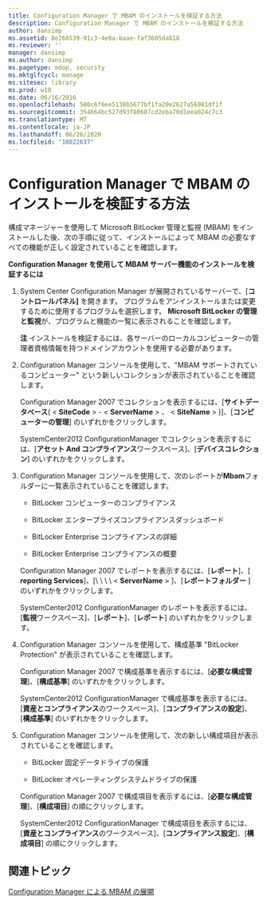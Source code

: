 ```yaml
---
title: Configuration Manager で MBAM のインストールを検証する方法
description: Configuration Manager で MBAM のインストールを検証する方法
author: dansimp
ms.assetid: 8e268539-91c3-4e8a-baae-faf3605da818
ms.reviewer: ''
manager: dansimp
ms.author: dansimp
ms.pagetype: mdop, security
ms.mktglfcycl: manage
ms.sitesec: library
ms.prod: w10
ms.date: 06/16/2016
ms.openlocfilehash: 500c6f6ee5138b5677bf1fa20e2627a56981df1f
ms.sourcegitcommit: 354664bc527d93f80687cd2eba70d1eea024c7c3
ms.translationtype: MT
ms.contentlocale: ja-JP
ms.lasthandoff: 06/26/2020
ms.locfileid: "10822637"
---
```

# Configuration Manager で MBAM のインストールを検証する方法


構成マネージャーを使用して Microsoft BitLocker 管理と監視 (MBAM) をインストールした後、次の手順に従って、インストールによって MBAM の必要なすべての機能が正しく設定されていることを確認します。

**Configuration Manager を使用して MBAM サーバー機能のインストールを検証するには**

1.  System Center Configuration Manager が展開されているサーバーで、[**コントロールパネル]** を開きます。 プログラムをアンインストールまたは変更するために使用するプログラムを選択します。 **Microsoft BitLocker の管理と監視**が、プログラムと機能の一覧に表示されることを確認します。

    **注** インストールを検証するには、各サーバーのローカルコンピューターの管理者資格情報を持つドメインアカウントを使用する必要があります。

     

2.  Configuration Manager コンソールを使用して、"MBAM サポートされているコンピューター" という新しいコレクションが表示されていることを確認します。

    Configuration Manager 2007 でコレクションを表示するには、[**サイトデータベース**( &lt; **SiteCode** &gt;  -  &lt; **ServerName** &gt; 、 &lt; **SiteName** &gt; )]、[**コンピューターの管理**] のいずれかをクリックします。

    SystemCenter2012 ConfigurationManager でコレクションを表示するには、[**アセット And コンプライアンス**ワークスペース]、[**デバイスコレクション**] のいずれかをクリックします。

3.  Configuration Manager コンソールを使用して、次のレポートが**Mbam**フォルダーに一覧表示されていることを確認します。

    -   BitLocker コンピューターのコンプライアンス

    -   BitLocker エンタープライズコンプライアンスダッシュボード

    -   BitLocker Enterprise コンプライアンスの詳細

    -   BitLocker Enterprise コンプライアンスの概要

    Configuration Manager 2007 でレポートを表示するには、[**レポート**]、[ **reporting Services**]、[\\ \ \ \ &lt; **ServerName** &gt; ]、[**レポートフォルダー** ] のいずれかをクリックします。

    SystemCenter2012 ConfigurationManager のレポートを表示するには、[**監視**ワークスペース]、[**レポート**]、[**レポート**] のいずれかをクリックします。

4.  Configuration Manager コンソールを使用して、構成基準 "BitLocker Protection" が表示されていることを確認します。

    Configuration Manager 2007 で構成基準を表示するには、[**必要な構成管理**]、[**構成基準**] のいずれかをクリックします。

    SystemCenter2012 ConfigurationManager で構成基準を表示するには、[**資産とコンプライアンス**のワークスペース]、[**コンプライアンスの設定**]、[**構成基準**] のいずれかをクリックします。

5.  Configuration Manager コンソールを使用して、次の新しい構成項目が表示されていることを確認します。

    -   BitLocker 固定データドライブの保護

    -   BitLocker オペレーティングシステムドライブの保護

    Configuration Manager 2007 で構成項目を表示するには、[**必要な構成管理**]、[**構成項目**] の順にクリックします。

    SystemCenter2012 ConfigurationManager で構成項目を表示するには、[**資産とコンプライアンス**のワークスペース]、[**コンプライアンス設定**]、[**構成項目**] の順にクリックします。

## 関連トピック


[Configuration Manager による MBAM の展開](deploying-mbam-with-configuration-manager-mbam2.md)

 

 





